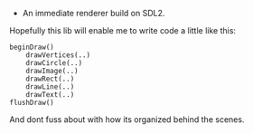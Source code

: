
* An immediate renderer build on SDL2.

Hopefully this lib will enable me to write code a little like this:

    beginDraw()
        drawVertices(..)
        drawCircle(..)
        drawImage(..)
        drawRect(..)
        drawLine(..)
        drawText(..)
    flushDraw()

And dont fuss about with how its organized behind the scenes.





